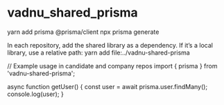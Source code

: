 # vadnu_shared_prisma


yarn add prisma @prisma/client
npx prisma generate


In each repository, add the shared library as a dependency. If it’s a local library, use a relative path:
yarn add file:../vadnu-shared-prisma




// Example usage in candidate and company repos
import { prisma } from 'vadnu-shared-prisma';

async function getUser() {
  const user = await prisma.user.findMany();
  console.log(user);
}